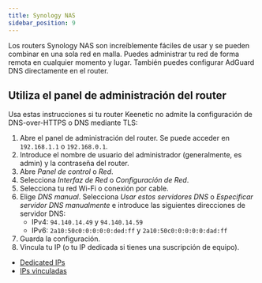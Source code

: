 ```yaml
---
title: Synology NAS
sidebar_position: 9
---
```


Los routers Synology NAS son increíblemente fáciles de usar y se pueden combinar en una sola red en malla. Puedes administrar tu red de forma remota en cualquier momento y lugar. También puedes configurar AdGuard DNS directamente en el router.

## Utiliza el panel de administración del router

Usa estas instrucciones si tu router Keenetic no admite la configuración de DNS-over-HTTPS o DNS mediante TLS:

1. Abre el panel de administración del router. Se puede acceder en `192.168.1.1` o `192.168.0.1`.
2. Introduce el nombre de usuario del administrador (generalmente, es admin) y la contraseña del router.
3. Abre _Panel de control_ o _Red_.
4. Selecciona _Interfaz de Red_ o _Configuración de Red_.
5. Selecciona tu red Wi-Fi o conexión por cable.
6. Elige _DNS manual_. Selecciona _Usar estos servidores DNS_ o _Especificar servidor DNS manualmente_ e introduce las siguientes direcciones de servidor DNS:
   - IPv4: `94.140.14.49` y `94.140.14.59`
   - IPv6: `2a10:50c0:0:0:0:0:ded:ff` y `2a10:50c0:0:0:0:0:dad:ff`
7. Guarda la configuración.
8. Vincula tu IP (o tu IP dedicada si tienes una suscripción de equipo).

- [Dedicated IPs](/private-dns/connect-devices/other-options/dedicated-ip.md)
- [IPs vinculadas](private-dns/connect-devices/other-options/linked-ip.md)
